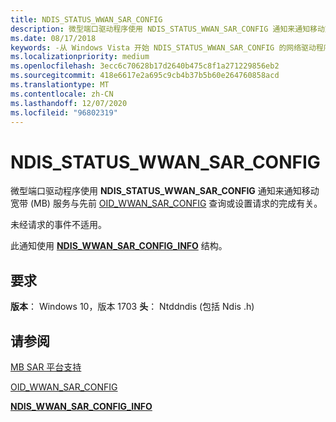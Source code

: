 ```yaml
---
title: NDIS_STATUS_WWAN_SAR_CONFIG
description: 微型端口驱动程序使用 NDIS_STATUS_WWAN_SAR_CONFIG 通知来通知移动宽带 (MB) 服务与先前 OID_WWAN_SAR_CONFIG 查询或设置请求的完成有关。
ms.date: 08/17/2018
keywords: -从 Windows Vista 开始 NDIS_STATUS_WWAN_SAR_CONFIG 的网络驱动程序
ms.localizationpriority: medium
ms.openlocfilehash: 3ecc6c70628b17d2640b475c8f1a271229856eb2
ms.sourcegitcommit: 418e6617e2a695c9cb4b37b5b60e264760858acd
ms.translationtype: MT
ms.contentlocale: zh-CN
ms.lasthandoff: 12/07/2020
ms.locfileid: "96802319"
---
```

# <a name="ndis_status_wwan_sar_config"></a>NDIS_STATUS_WWAN_SAR_CONFIG

微型端口驱动程序使用 **NDIS_STATUS_WWAN_SAR_CONFIG** 通知来通知移动宽带 (MB) 服务与先前 [OID_WWAN_SAR_CONFIG](oid-wwan-sar-config.md) 查询或设置请求的完成有关。

未经请求的事件不适用。

此通知使用 [**NDIS_WWAN_SAR_CONFIG_INFO**](/windows-hardware/drivers/ddi/ndiswwan/ns-ndiswwan-_ndis_wwan_sar_config_info) 结构。

## <a name="requirements"></a>要求

**版本**： Windows 10，版本 1703 **头**： Ntddndis (包括 Ndis .h) 

## <a name="see-also"></a>请参阅

[MB SAR 平台支持](./mb-sar-platform-support.md)

[OID_WWAN_SAR_CONFIG](oid-wwan-sar-config.md)

[**NDIS_WWAN_SAR_CONFIG_INFO**](/windows-hardware/drivers/ddi/ndiswwan/ns-ndiswwan-_ndis_wwan_sar_config_info)
